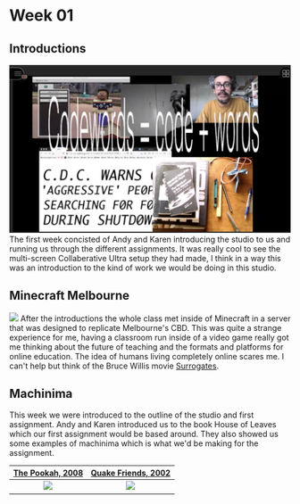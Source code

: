 # Week 01

## Introductions

![](week_1_collab_screen.png)
The first week concisted of Andy and Karen introducing the studio to us and running us through the different assignments. 
It was really cool to see the multi-screen Collaberative Ultra setup they had made, I think in a way this was an introduction to the kind of work we would be doing in this studio.

## Minecraft Melbourne

![](minecraft_week_one.png)
After the introductions the whole class met inside of Minecraft in a server that was designed to replicate Melbourne's CBD.
This was quite a strange experience for me, having a classroom run inside of a video game really got me thinking about the future of teaching and the formats and platforms for online education. The idea of humans living completely online scares me. I can't help but think of the Bruce Willis movie [Surrogates](https://en.wikipedia.org/wiki/Surrogates).

## Machinima

This week we were introduced to the outline of the studio and first assignment. 
Andy and Karen introduced us to the book House of Leaves which our first assignment would be based around. They also showed us some examples of machinima which is what we'd be making for the assignment.

[The Pookah, 2008](https://www.youtube.com/watch?v=Tn9wVdaMOlw)                 |  [Quake Friends, 2002](https://www.youtube.com/watch?v=dmyO1A5J8SU)
:-------------------------:|:-------------------------:
![](the_pookah.gif)       |  ![](Quake-Friends) 


 
